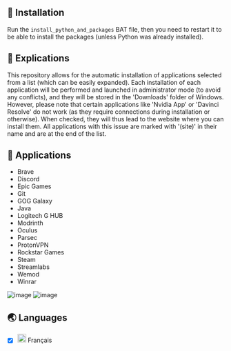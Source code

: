 ## 🔽 Installation

Run the `install_python_and_packages` BAT file, then you need to restart it to be able to install the packages (unless Python was already installed).

## 🤔 Explications

This repository allows for the automatic installation of applications selected from a list (which can be easily expanded). Each installation of each application will be performed and launched in administrator mode (to avoid any conflicts), and they will be stored in the 'Downloads' folder of Windows. However, please note that certain applications like 'Nvidia App' or 'Davinci Resolve' do not work (as they require connections during installation or otherwise). When checked, they will thus lead to the website where you can install them. All applications with this issue are marked with '(site)' in their name and are at the end of the list.

## 📱 Applications

- Brave
- Discord
- Epic Games
- Git
- GOG Galaxy
- Java
- Logitech G HUB
- Modrinth
- Oculus
- Parsec
- ProtonVPN
- Rockstar Games
- Steam
- Streamlabs
- Wemod
- Winrar

![image](https://github.com/LucasM548/Auto-Install-Apps/assets/127530926/410c32b6-8278-4b18-a588-d01b0bdfcbc2)
![image](https://github.com/LucasM548/Auto-Install-Apps/assets/127530926/bca90f2f-6af8-4942-b4f6-a662165a1fc1)

## 🌏 Languages

- [x] <img src="https://www.countryflags.com/wp-content/uploads/france-flag-png-large.png" width="20px" height="20px"> Français